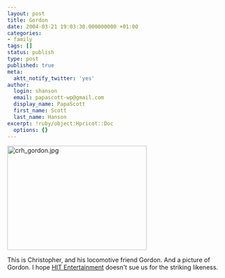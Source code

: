 ```yaml
---
layout: post
title: Gordon
date: 2004-03-21 19:03:30.000000000 +01:00
categories:
- family
tags: []
status: publish
type: post
published: true
meta:
  aktt_notify_twitter: 'yes'
author:
  login: shanson
  email: papascott-wp@gmail.com
  display_name: PapaScott
  first_name: Scott
  last_name: Hanson
excerpt: !ruby/object:Hpricot::Doc
  options: {}
---
```

<p><img alt="crh_gordon.jpg" src="http://www.papascott.de/wordpress/wp-content/uploads/2004/03/crh_gordon.jpg" width="320" height="240" border="0" /></p>
<p>This is Christopher, and his locomotive friend Gordon. And a picture of Gordon. I hope <a title="~ Thomas and Friends ~" href="http://www.hitentertainment.com/thomasthetankengine/">HIT Entertainment</a> doesn't sue us for the striking likeness.</p>
